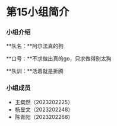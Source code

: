 # 第15小组简介

### 小组介绍

**队名：**阿尔法真的狗

**口号：**不求做出真的go，只求做得别太狗

**队训：**活着就是折腾

### 小组成员

- 王粲然（2023202225）
- 杨昱文（2023202248）
- 陈青阳（2023202268）













#### 



